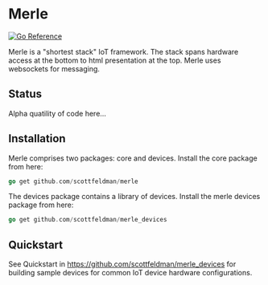# Merle

[![Go Reference](https://pkg.go.dev/badge/pkg.dev.go/github.com/scottfeldman/merle.svg)](https://pkg.dev.go/github.com/scottfeldman/merle)

Merle is a "shortest stack" IoT framework.  The stack spans hardware access at
the bottom to html presentation at the top.  Merle uses websockets for
messaging.

## Status

Alpha quatility of code here...

## Installation

Merle comprises two packages: core and devices.  Install the core package from here:

```go
go get github.com/scottfeldman/merle
```

The devices package contains a library of devices.  Install the merle devices
package from here:

```go
go get github.com/scottfeldman/merle_devices
```

## Quickstart

See Quickstart in https://github.com/scottfeldman/merle_devices for building sample
devices for common IoT device hardware configurations.

